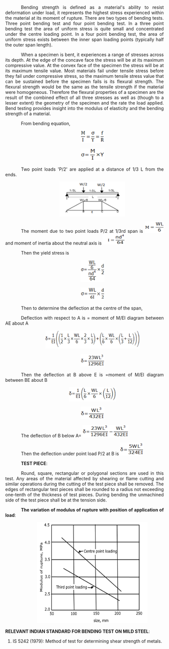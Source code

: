 <div  style="text-align: justify; text-indent: 50px">

Bending strength is defined as a material's ability to resist deformation under load, it represents the highest stress experienced within the material at its moment of rupture. There are two types of bending tests. Three point bending test and four point bending test. In a three point bending test the area of uniform stress is quite small and concentrated under the centre loading point. In a four point bending test, the area of uniform stress exists between the inner span loading points (typically half the outer span length).

When a specimen is bent, it experiences a range of stresses across its depth. At the edge of the concave face the stress will be at its maximum compressive value. At the convex face of the specimen the stress will be at its maximum tensile value. Most materials fail under tensile stress before they fail under compressive stress, so the maximum tensile stress value that can be sustained before the specimen fails is its flexural strength. The flexural strength would be the same as the tensile strength if the material were homogeneous. Therefore the flexural properties of a specimen are the result of the combined effect of all three stresses as well as (though to a lesser extent) the geometry of the specimen and the rate the load applied. Bend testing provides insight into the modulus of elasticity and the bending strength of a material.

From bending equation,

<div style="text-align: center">

[<img src="./images/bending1.png" width="75" height="40"/>](./images/bending1.png)

</div>
<div style="text-align: center">

[<img src="./images/bending2.png" width="75" height="40"/>](./images/bending2.png)

</div>

Two point loads 'P/2' are applied at a distance of 1/3 L from the ends.

<div style="text-align: center">

[<img src="./images/bending3.png" width="210" height="110"/>](./images/bending3.png)

</div>

The moment due to two point loads P/2 at 1/3rd span is [<img src="./images/bending4.png" width="60" height="35"/>](./images/bending4.png)
and moment of inertia about the neutral axis is [<img src="./images/bending5.png" width="70" height="35"/>](./images/bending5.png)

Then the yield stress is

<div style="text-align: center">

[<img src="./images/bending6.png" width="75" height="70"/>](./images/bending6.png)

</div>
<div style="text-align: center">

[<img src="./images/bending7.png" width="75" height="40"/>](./images/bending7.png)

</div>

Then to determine the deflection at the centre of the span,

Deflection with respect to A is = moment of M/EI diagram between AE about A

<div style="text-align: center">

[<img src="./images/bending8.png" width="300" height="58"/>](./images/bending8.png)

</div>
<div style="text-align: center">

[<img src="./images/bending9.png" width="75" height="40"/>](./images/bending9.png)

</div>

Then the deflection at B above E is =moment of M/EI diagram between BE about B

<div style="text-align: center">

[<img src="./images/bending10.png" width="150" height="45"/>](./images/bending10.png)

</div>
<div style="text-align: center">

[<img src="./images/bending11.png" width="75" height="40"/>](./images/bending11.png)

</div>

The deflection of B below A= [<img src="./images/bending12.png" width="145" height="40"/>](./images/bending12.png)

Then the deflection under point load P/2 at B is [<img src="./images/bending13.png" width="75" height="40"/>](./images/bending13.png)

**TEST PIECE**:

Round, square, rectangular or polygonal sections are used in this test. Any areas of the material affected by shearing or flame cutting and similar operations during the cutting of the test piece shall be removed. The edges of rectangular test pieces shall be rounded to a radius not exceeding one-tenth of the thickness of test pieces. During bending the unmachined side of the test piece shall be at the tension side.

**The variation of modulus of rupture with position of application of load**:

<div style="text-align: center">

[<img src="./images/bending14.png" width="350" height="320"/>](./images/bending14.png)

</div>

</div>

**RELEVANT INDIAN STANDARD FOR BENDING TEST ON MILD STEEL**:

1. IS 5242 (1979): Method of test for determining shear strength of metals.
